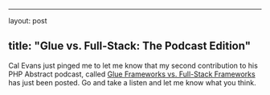 <hr />

<p>layout: post</p>

<h2>title: "Glue vs. Full-Stack: The Podcast Edition"</h2>

<p>Cal Evans just pinged me to let me know that my second contribution to his PHP Abstract podcast, called <a href="http://devzone.zend.com/article/2537-PHP-Abstract-Podcast-Episode-19-Glue-Frameworks-vs.-Full-Stack-Frameworks">Glue Frameworks vs. Full-Stack Frameworks</a> has just been posted.  Go and take a listen and let me know what you think.</p>
